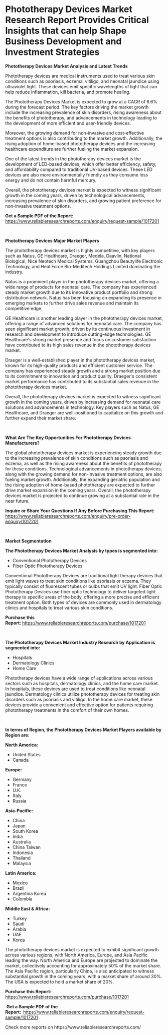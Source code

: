 <p><h1>Phototherapy Devices Market Research Report Provides Critical Insights that can help Shape Business Development and Investment Strategies</h1></p><p><strong>Phototherapy Devices Market Analysis and Latest Trends</strong></p>
<p><p>Phototherapy devices are medical instruments used to treat various skin conditions such as psoriasis, eczema, vitiligo, and neonatal jaundice using ultraviolet light. These devices emit specific wavelengths of light that can help reduce inflammation, kill bacteria, and promote healing.</p><p>The Phototherapy Devices Market is expected to grow at a CAGR of 6.6% during the forecast period. The key factors driving the market growth include the increasing prevalence of skin disorders, rising awareness about the benefits of phototherapy, and advancements in technology leading to the development of more efficient and user-friendly devices.</p><p>Moreover, the growing demand for non-invasive and cost-effective treatment options is also contributing to the market growth. Additionally, the rising adoption of home-based phototherapy devices and the increasing healthcare expenditure are further fueling the market expansion.</p><p>One of the latest trends in the phototherapy devices market is the development of LED-based devices, which offer better efficiency, safety, and affordability compared to traditional UV-based devices. These LED devices are also more environmentally friendly as they consume less energy and do not contain harmful mercury.</p><p>Overall, the phototherapy devices market is expected to witness significant growth in the coming years, driven by technological advancements, increasing prevalence of skin disorders, and growing patient preference for non-invasive treatment options.</p></p>
<p><strong>Get a Sample PDF of the Report:&nbsp;</strong> <a href="https://www.reliableresearchreports.com/enquiry/request-sample/1017201">https://www.reliableresearchreports.com/enquiry/request-sample/1017201</a></p>
<p>&nbsp;</p>
<p><strong>Phototherapy Devices Major Market Players</strong></p>
<p><p>The phototherapy devices market is highly competitive, with key players such as Natus, GE Healthcare, Draeger, Medela, Daavlin, National Biological, Nice Neotech Medical Systems, Guangzhou Beautylife Electronic Technology, and Heal Force Bio-Meditech Holdings Limited dominating the industry.</p><p>Natus is a prominent player in the phototherapy devices market, offering a wide range of products for neonatal care. The company has experienced steady market growth due to its innovative product portfolio and strong distribution network. Natus has been focusing on expanding its presence in emerging markets to further drive sales revenue and maintain its competitive edge.</p><p>GE Healthcare is another leading player in the phototherapy devices market, offering a range of advanced solutions for neonatal care. The company has seen significant market growth, driven by its continuous investment in research and development to introduce cutting-edge technologies. GE Healthcare's strong market presence and focus on customer satisfaction have contributed to its high sales revenue in the phototherapy devices market.</p><p>Draeger is a well-established player in the phototherapy devices market, known for its high-quality products and efficient customer service. The company has experienced steady growth and a strong market position due to its commitment to innovation and product quality. Draeger's consistent market performance has contributed to its substantial sales revenue in the phototherapy devices market.</p><p>Overall, the phototherapy devices market is expected to witness significant growth in the coming years, driven by increasing demand for neonatal care solutions and advancements in technology. Key players such as Natus, GE Healthcare, and Draeger are well-positioned to capitalize on this growth and further expand their market share.</p></p>
<p>&nbsp;</p>
<p><strong>What Are The Key Opportunities For Phototherapy Devices Manufacturers?</strong></p>
<p><p>The global phototherapy devices market is experiencing steady growth due to the increasing prevalence of skin conditions such as psoriasis and eczema, as well as the rising awareness about the benefits of phototherapy for these conditions. Technological advancements in phototherapy devices, along with the growing demand for non-invasive treatment options, are also fueling market growth. Additionally, the expanding geriatric population and the rising adoption of home-based phototherapy are expected to further drive market expansion in the coming years. Overall, the phototherapy devices market is projected to continue growing at a substantial rate in the near future.</p></p>
<p><strong>Inquire or Share Your Questions If Any Before Purchasing This Report:</strong> <a href="https://www.reliableresearchreports.com/enquiry/pre-order-enquiry/1017201">https://www.reliableresearchreports.com/enquiry/pre-order-enquiry/1017201</a></p>
<p>&nbsp;</p>
<p><strong>Market Segmentation</strong></p>
<p><strong>The Phototherapy Devices Market Analysis by types is segmented into:</strong></p>
<p><ul><li>Conventional Phototherapy Devices</li><li>Fiber Optic Phototherapy Devices</li></ul></p>
<p><p>Conventional Phototherapy Devices are traditional light therapy devices that emit light waves to treat skin conditions like psoriasis or eczema. They typically consist of fluorescent tubes or bulbs that emit UV light. Fiber Optic Phototherapy Devices use fiber optic technology to deliver targeted light therapy to specific areas of the body, offering a more precise and efficient treatment option. Both types of devices are commonly used in dermatology clinics and hospitals to treat various skin conditions.</p></p>
<p><strong>Purchase this Report:&nbsp;</strong><a href="https://www.reliableresearchreports.com/purchase/1017201">https://www.reliableresearchreports.com/purchase/1017201</a></p>
<p>&nbsp;</p>
<p><strong>The Phototherapy Devices Market Industry Research by Application is segmented into:</strong></p>
<p><ul><li>Hospitals</li><li>Dermatology Clinics</li><li>Home Care</li></ul></p>
<p><p>Phototherapy devices have a wide range of applications across various sectors such as hospitals, dermatology clinics, and the home care market. In hospitals, these devices are used to treat conditions like neonatal jaundice. Dermatology clinics utilize phototherapy devices for treating skin disorders such as psoriasis and vitiligo. In the home care market, these devices provide a convenient and effective option for patients requiring phototherapy treatments in the comfort of their own homes.</p></p>
<p>&nbsp;</p>
<p><strong>In terms of Region, the Phototherapy Devices Market Players available by Region are:</strong></p>
<p>
    <p> <strong> North America: </strong>
        <ul>
            <li>United States</li>
            <li>Canada</li>
        </ul>
        </p> 
    <p> <strong> Europe: </strong>
        <ul>
            <li>Germany</li>
            <li>France</li>
            <li>U.K.</li>
            <li>Italy</li>
            <li>Russia</li>
        </ul>
        </p> 
    <p> <strong> Asia-Pacific: </strong>
        <ul>
            <li>China</li>
            <li>Japan</li>
            <li>South Korea</li>
            <li>India</li>
            <li>Australia</li>
            <li>China Taiwan</li>
            <li>Indonesia</li>
            <li>Thailand</li>
            <li>Malaysia</li>
        </ul>
        </p> 
    <p> <strong> Latin America: </strong>
        <ul>
            <li>Mexico</li>
            <li>Brazil</li>
            <li>Argentina Korea</li>
            <li>Colombia</li>
        </ul>
        </p> 
    <p> <strong> Middle East & Africa: </strong>
        <ul>
            <li>Turkey</li>
            <li>Saudi</li>
            <li>Arabia</li>
            <li>UAE</li>
            <li>Korea</li>
        </ul>
    </p>
    </p>
<p><p>The phototherapy devices market is expected to exhibit significant growth across various regions, with North America, Europe, and Asia Pacific leading the way. North America and Europe are projected to dominate the market, collectively accounting for approximately 50% of the market share. The Asia Pacific region, particularly China, is also anticipated to witness substantial growth in the coming years, with a market share of around 30%. The USA is expected to hold a market share of 20%.</p></p>
<p><strong>Purchase this Report: </strong><a href="https://www.reliableresearchreports.com/purchase/1017201">https://www.reliableresearchreports.com/purchase/1017201</a></p>
<p>&nbsp;<strong>Get a Sample PDF of the Report:&nbsp;&nbsp;</strong><a href="https://www.reliableresearchreports.com/enquiry/request-sample/1017201">https://www.reliableresearchreports.com/enquiry/request-sample/1017201</a></p>
<p><strong></strong></p>
<p>Check more reports on https://www.reliableresearchreports.com/</p>